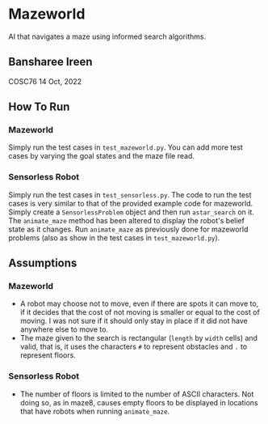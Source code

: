 # Mazeworld
AI that navigates a maze using informed search algorithms.

## Bansharee Ireen

COSC76
14 Oct, 2022

## How To Run

### Mazeworld

Simply run the test cases in `test_mazeworld.py`. You can add more test cases by varying the goal states and the maze file read.

### Sensorless Robot

Simply run the test cases in `test_sensorless.py`. The code to run the test cases is very similar to that of the provided example code for mazeworld. Simply create a `SensorlessProblem` object and then run `astar_search` on it. The `animate_maze` method has been altered to display the robot's belief state as it changes. Run `animate_maze` as previously done for mazeworld problems (also as show in the test cases in `test_mazeworld.py`).

## Assumptions

### Mazeworld

- A robot may choose not to move, even if there are spots it can move to, if it decides that the cost of not moving is smaller or equal to the cost of moving. I was not sure if it should only stay in place if it did not have anywhere else to move to.
- The maze given to the search is rectangular (`length` by `width` cells) and valid, that is, it uses the characters `#` to represent obstacles and `.` to represent floors.

### Sensorless Robot

- The number of floors is limited to the number of ASCII characters. Not doing so, as in maze8, causes empty floors to be displayed in locations that have robots when running `animate_maze`.
